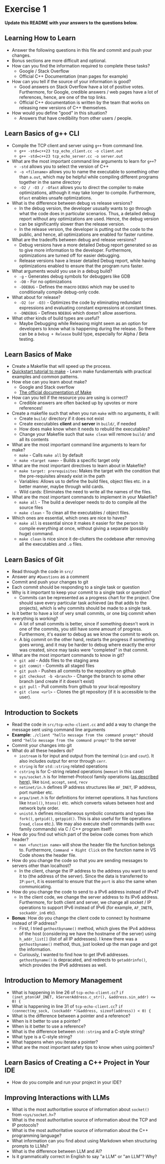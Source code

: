# Exercise 1

**Update this README with your answers to the questions below.**

## Learning How to Learn

- Answer the following questions in this file and commit and push your changes.
- Bonus sections are more difficult and optional.
- How can you find the information required to complete these tasks?
  - Google / Stack Overflow
  - Official C++ Documentation (man pages for example)
- How can you tell if the source of your information is good?
  - Good answers on Stack Overflow have a lot of positive votes. Furthermore, for Google, credible answers / web pages have a lot of references, hence, are one of the top links.
  - Official C++ documentation is written by the team that works on releasing new versions of C++ themselves.
- How would you define "good" in this situation?
  - Answers that have credibility from other users / people.

## Learn Basics of g++ CLI

- Compile the TCP client and server using `g++` from command line.
  - `g++ -std=c++23 tcp_echo_client.cc -o client.out`
  - `g++ -std=c++23 tcp_echo_server.cc -o server.out`
- What are the most important command line arguments to learn for `g++`?
  - `-std` allows you to select the version of C++
  - `-o <filename>` allows you to name the executable to something other than `a.out`, which may be helpful while compiling different programs together in the same directory
  - `-O2 / -O3 / -Ofast` allows you to direct the compiler to make optimizations, although it may take longer to compile. Furthermore, `Ofast` enables unsafe optimizations.
- What is the difference between debug vs release versions?
  - In the debug version, the developer ususally wants to go through what the code does in particular scenarios. Thus, a detailed debug report without any optimizations are used. Hence, the debug version can be significantly slower than the release version.
  - In the release version, the developer is putting out the code to the public, and hence, all optimizations are enabled for faster runtime.
- What are the tradeoffs between debug and release versions?
  - Debug versions have a more detailed Debug report generated so as to give more information to the developer. Furthermore, optimizations are turned off for easier debugging.
  - Release versions have a lesser detailed Debug report, while having optimizations enabled to ensure that the program runs faster.
- What arguments would you use in a debug build?
  - `-g` - Generates debug symbols for debuggers like GDB
  - `-O0` - For no optimizations
  - `-DDEBUG` - Defines the macro `DEBUG` which may be used to conditionally compile debug-only code.
- What about for release?
  - `-O2 (or -O3)` - Optimizes the code by eliminating redundant expressions and evaluating constant expressions at constant times.
  - `-DNDEBUG` - Defines `NDEBUG` which doesn't allow assertions.
- What other kinds of build types are useful?
  - Maybe Debugging while Releasing might seem as an option for developers to know what is happening during the release. So there can be a `Debug + Release` build type, especially for Alpha / Beta testing.

## Learn Basics of Make

- Create a Makefile that will speed up the process.
- [Quickstart tutorial to make](https://makefiletutorial.com/) - Learn make 
  fundamentals with practical examples and common patterns.
- How else can you learn about make?
  - Google and Stack overflow
  - [The official documentation of Make](https://www.gnu.org/software/make/manual/make.html)
- How can you tell if the resource you are using is correct?
  - Credible answers are often backed up by upvotes or more references!
- Create a makefile such that when you run `make` with no arguments, it will:
  - Create `build/` directory if it does not exist
  - Create executables **client** and **server** in `build/`, if needed
  - How does make know when it needs to rebuild the executables?
  - Change your Makefile such that `make clean` will remove `build/` and all
    its contents
- What are the most important command line arguments to learn for make?
  - `make` - Calls `make all` by default
  - `make <target name>` - Builds a specific target only
- What are the most important directives to learn about in Makefile?
  - `make target: prerequisites`: Makes the target with the condition that the pre-requisites already exist in the path
  - Variables: Allows us to define the build files, object files etc. in a better manner, maybe through wild cards.
  - Wild cards: Eliminates the need to write all the names of the files.
- What are the most important commands to implement in your Makefile?
  - `make all` - The build a developer needs to do to compile all the source files
  - `make clean` - To clean all the executables / object files.
- Which ones are essential, which ones are nice to haves?
  - `make all` is essential since it makes it easier for the person to compile everything at once, without giving a separate (possibly huge) command.
  - `make clean` is nice since it de-clutters the codebase after removing all the executables and `.o` files.

## Learn Basics of Git

- Read through the code in `src/`
- Answer any `#Questions` as a comment
- Commit and push your changes to git
- Each commit should be responding to a single task or question
- Why is it important to keep your commit to a single task or question?
  - Commits can be represented as a progress chart for the project. One should save every particular task achieved (as that adds to the projects), which is why commits should be made to a single task.
- Is it better to have a lot of very small commits, or one big commit when 
  everything is working?
  - A lot of small commits is better, since if something doesn't work in one of the commits, you still have some amount of progress. Furthermore, it's easier to debug as we know the commit to work on.
  - A big commit on the other hand, restarts the progress if something goes wrong, and it may be harder to debug where exactly the error was created, since may tasks were "completed" in that commit.
- What are the most important commands to know in git?
  - `git add` - Adds files to the staging area
  - `git commit` - Commits all staged files
  - `git push` - Pushes all commits to the repository on github
  - `git checkout -b <branch>` - Change the branch to some other branch (and create if it doesn't exist)
  - `git pull` - Pull commits from github to your local repository
  - `git clone <url>` - Clones the git repository (if it is accessible to the user).

## Introduction to Sockets

- Read the code in `src/tcp-echo-client.cc` and add a way to change the 
  message sent using command line arguments
- **Example**: `./client "hello message from the command prompt"` should send
  `"hello message from the command prompt"` to the server
- Commit your changes into git
- What do all these headers do?
  - `iostream` is for input and output from the terminal (`cin` and `cout`). It also includes output for error through `cerr`.
  - `string` is for `std::string` related operations
  - `cstring` is for C-string related operations (`memset` in this case)
  - `sys/socket.h` is for Internet-Protocol family operations ([as described here](https://pubs.opengroup.org/onlinepubs/7908799/xns/syssocket.h.html)), like `bind`, `accept`, `send`, `recv`
  - `netinet/in.h` defines IP address structures like `AF_INET`, IP address, port number etc.
  - `arpa/inet.h` is for definitions for internet operations. It has functions like `htonl()`, `htons()` etc. which converts values between host and network byte order.
  - `unistd.h` defines miscellaneous symbolic constants and types like `fork()`, `getpid()`, `getppid()`. This is also useful for file operations (`read`, `close` etc.). We may also execute shell commands (with `exec` family commands) via C / C++ program itself!
- How do you find out which part of the below code comes from which header?
  - `man <function name>` will show the header file the function belongs to. Furthermore, `Command + Right Click` on the function name in VS Code shows the header file.
- How do you change the code so that you are sending messages to servers other than localhost?
  - In the client, change the IP address to the address you want to send it to (the address of the server). Since the data is transferred to `IP:port`, it is essential to ensure that the `port` is also the same when communicating.
- How do you change the code to send to a IPv6 address instead of IPv4?
  - In the client code, we change the server address to its IPv6 address. Furthermore, for both client and server, we change all socket / IP operations to support IPv6 instead of IPv6 (for example, `AF_INET6`, `sockaddr_in6` etc).
- **Bonus**: How do you change the client code to connect by hostname instead of IP address?
  - First, I tried `gethostbyname()` method, which gives the IPv4 address of the host (considering we have the hostname of the server) using `h_addr_list[]` (list of all IP addresses). I knew there was a `gethostbyname()` method, thus, just looked up the man page and got the information.
  - Curiously, I wanted to find how to get IPv6 addresses. `gethostbyname()` is depracated, and redirects to `getaddrinfo()`, which provides the IPv6 addresses as well.
  
## Introduction to Memory Management

- What is happening in line 26 of `tcp-echo-client.cc`? 
  `if (inet_pton(AF_INET, kServerAddress.c_str(), &address.sin_addr) <= 0) {`
- What is happening in line 31 of `tcp-echo-client.cc`?
  `if (connect(my_sock, (sockaddr *)&address, sizeof(address)) < 0) {`
- What is the difference between a pointer and a reference?
- When is it better to use a pointer?
- When is it better to use a reference?
- What is the difference between `std::string` and a C-style string?
- What type is a C-style string?
- What happens when you iterate a pointer?
- What are the most important safety tips to know when using pointers?

## Learn Basics of Creating a C++ Project in Your IDE

- How do you compile and run your project in your IDE?

## Improving Interactions with LLMs

- What is the most authoritative source of information about `socket()`
  from `<sys/socket.h>`?
- What is the most authoritative source of information about the TCP and IP
  protocols?
- What is the most authoritative source of information about the C++
  programming language?
- What information can you find about using Markdown when structuring prompts 
  to LLMs?
- What is the difference between LLM and AI?
- Is it grammatically correct in English to say "a LLM" or "an LLM"? Why?